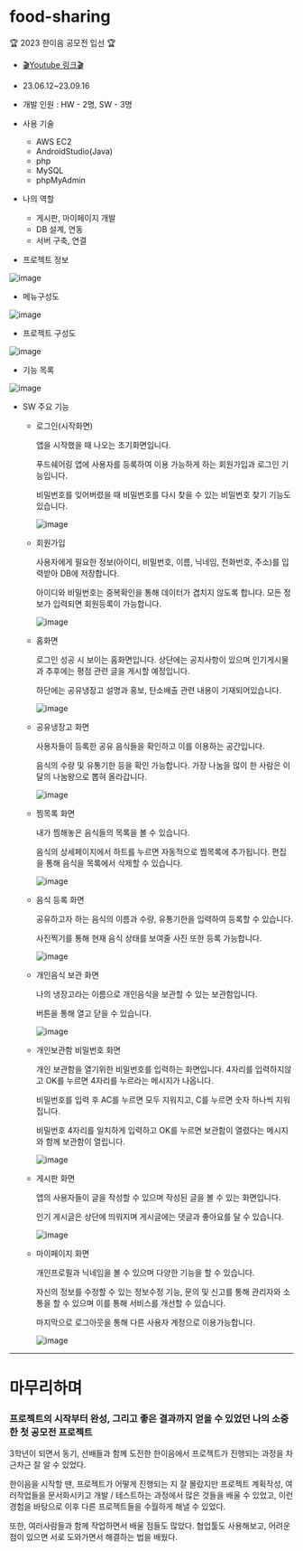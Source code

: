 # food-sharing  
🏆 2023 한이음 공모전 입선 🏆
* [🎬Youtube 링크🎬](https://youtu.be/o3GsTX4JVY4?si=fFSOrZmdRMNxyKwv)
* 23.06.12~23.09.16
* 개발 인원 : HW - 2명, SW - 3명
* 사용 기술
  * AWS EC2
  * AndroidStudio(Java)
  * php
  * MySQL
  * phpMyAdmin
* 나의 역할
  * 게시판, 마이페이지 개발
  * DB 설계, 연동
  * 서버 구축, 연결
  
* 프로젝트 정보

![image](https://github.com/MinseoK1m/food-sharing/assets/138808284/930cc90d-9882-49d4-b4ac-544aaf83e3f5)


* 메뉴구성도

![image](https://github.com/MinseoK1m/food-sharing/assets/138808284/944e10f4-bef1-43e5-90b1-5accde582b1a) 

* 프로젝트 구성도

![image](https://github.com/MinseoK1m/food-sharing/assets/138808284/1dc377af-13f2-4c16-a4b9-7593db6bd4f2)


* 기능 목록

![image](https://github.com/MinseoK1m/food-sharing/assets/138808284/03be361f-ab35-4cb3-9819-9c9f039b4a72)

* SW 주요 기능

  
  * 로그인(시작화면)
    
    앱을 시작했을 때 나오는 초기화면입니다.
  
    푸드쉐어링 앱에 사용자를 등록하여 이용 가능하게 하는 회원가입과 로그인 기능입니다.
    
    비밀번호를 잊어버렸을 때 비밀번호를 다시 찾을 수 있는 비밀번호 찾기 기능도 있습니다.
    
    ![image](https://github.com/MinseoK1m/food-sharing/assets/138808284/27e9976a-ab19-4517-b595-5c5d9efda778)

  * 회원가입

    사용자에게 필요한 정보(아이디, 비밀번호, 이름, 닉네임, 전화번호, 주소)를 입력받아 DB에 저장합니다.
 
    아이디와 비밀번호는 중복확인을 통해 데이터가 겹치지 않도록 합니다. 모든 정보가 입력되면 회원등록이 가능합니다.
 
    ![image](https://github.com/MinseoK1m/food-sharing/assets/138808284/382a3895-d79d-4202-8fee-8bb29a674f88)


  *  홈화면

     로그인 성공 시 보이는 홈화면입니다. 상단에는 공지사항이 있으며 인기게시물과 추후에는 평점 관련 글을 게시할 예정입니다.
 
     하단에는 공유냉장고 설명과 홍보, 탄소배출 관련 내용이 기재되어있습니다.
 
     ![image](https://github.com/MinseoK1m/food-sharing/assets/138808284/5ab7fd80-f1a4-4f0e-bfb6-a11abeea5ac7)

   * 공유냉장고 화면
 
     사용자들이 등록한 공유 음식들을 확인하고 이를 이용하는 공간입니다.

     음식의 수량 및 유통기한 등을 확인 가능합니다. 가장 나눔을 많이 한 사람은 이달의 나눔왕으로 뽑혀 올라갑니다.
  
     ![image](https://github.com/MinseoK1m/food-sharing/assets/138808284/0ceaa430-970e-4e4e-9122-beca56c35507)


   * 찜목록 화면
 
     내가 찜해놓은 음식들의 목록을 볼 수 있습니다.

     음식의 상세페이지에서 하트를 누르면 자동적으로 찜목록에 추가됩니다. 편집을 통해 음식을 목록에서 삭제할 수 있습니다.

     ![image](https://github.com/MinseoK1m/food-sharing/assets/138808284/7ced6708-dc3d-4b24-a93a-307b6fdad493)


  
   * 음식 등록 화면

     공유하고자 하는 음식의 이름과 수량, 유통기한을 입력하여 등록할 수 있습니다.

     사진찍기를 통해 현재 음식 상태를 보여줄 사진 또한 등록 가능합니다.

     ![image](https://github.com/MinseoK1m/food-sharing/assets/138808284/414036e3-c8cb-4b7c-8fe1-db602854bee3)


   * 개인음식 보관 화면

     나의 냉장고라는 이름으로 개인음식을 보관할 수 있는 보관함입니다.

     버튼을 통해 열고 닫을 수 있습니다.

     ![image](https://github.com/MinseoK1m/food-sharing/assets/138808284/22c6302e-93b9-4f89-a8a6-a89fe8a02d35)


  * 개인보관함 비밀번호 화면

    개인 보관함을 열기위한 비밀번호를 입력하는 화면입니다. 4자리를 입력하지않고 OK를 누르면 4자리를 누르라는 메시지가 나옵니다.

    비밀번호를 입력 후 AC를 누르면 모두 지워지고, C를 누르면 숫자 하나씩 지워집니다.

    비밀번호 4자리를 일치하게 입력하고 OK를 누르면 보관함이 열렸다는 메시지와 함께 보관함이 열립니다.

    ![image](https://github.com/MinseoK1m/food-sharing/assets/138808284/efaaa651-883f-41cd-9e73-df3d58a08e7e)

  * 게시판 화면

    앱의 사용자들이 글을 작성할 수 있으며 작성된 글을 볼 수 있는 화면입니다.

    인기 게시글은 상단에 띄워지며 게시글에는 댓글과 좋아요를 달 수 있습니다.

    ![image](https://github.com/MinseoK1m/food-sharing/assets/138808284/fd05e445-c33a-465a-b775-4e30e37b04b0)

  * 마이페이지 화면

    개인프로필과 닉네임을 볼 수 있으며 다양한 기능을 할 수 있습니다.

    자신의 정보를 수정할 수 있는 정보수정 기능, 문의 및 신고를 통해 관리자와 소통을 할 수 있으며 이를 통해 서비스를 개선할 수 있습니다.

    마지막으로 로그아웃을 통해 다른 사용자 계정으로 이용가능합니다.

    ![image](https://github.com/MinseoK1m/food-sharing/assets/138808284/748fbfab-8611-46ca-83d8-b1d190f88a00)

--- 
# 마무리하며

### 프로젝트의 시작부터 완성, 그리고 좋은 결과까지 얻을 수 있었던 나의 소중한 첫 공모전 프로젝트

3학년이 되면서 동기, 선배들과 함께 도전한 한이음에서 
프로젝트가 진행되는 과정을 차근차근 잘 알 수 있었다.

한이음을 시작할 땐, 프로젝트가 어떻게 진행되는 지 잘 몰랐지만
프로젝트 계획작성, 여러작업들을 문서화시키고 개발 / 테스트하는 과정에서
많은 것들을 배울 수 있었고, 이런 경험을 바탕으로 이후 다른 프로젝트들을 수월하게 해낼 수 있었다.

또한, 여러사람들과 함께 작업하면서 배울 점들도 많았다.
협업툴도 사용해보고, 어려운 점이 있으면 서로 도와가면서 해결하는 법을 배웠다.



